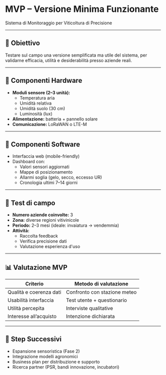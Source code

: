 # MVP – Versione Minima Funzionante  
Sistema di Monitoraggio per Viticoltura di Precisione

---

## 🎯 Obiettivo
Testare sul campo una versione semplificata ma utile del sistema, per validarne efficacia, utilità e desiderabilità presso aziende reali.

---

## 🧰 Componenti Hardware

- **Moduli sensore (2–3 unità):**
  - Temperatura aria
  - Umidità relativa
  - Umidità suolo (30 cm)
  - Luminosità (lux)
- **Alimentazione:** batteria + pannello solare
- **Comunicazione:** LoRaWAN o LTE-M

---

## 📱 Componenti Software

- Interfaccia web (mobile-friendly)
- Dashboard con:
  - Valori sensori aggiornati
  - Mappe di posizionamento
  - Allarmi soglia (gelo, secco, eccesso UR)
  - Cronologia ultimi 7–14 giorni

---

## 🔬 Test di campo

- **Numero aziende coinvolte:** 3
- **Zona:** diverse regioni vitivinicole
- **Periodo:** 2–3 mesi (ideale: invaiatura → vendemmia)
- **Attività:** 
  - Raccolta feedback
  - Verifica precisione dati
  - Valutazione esperienza d'uso

---

## 📊 Valutazione MVP

| Criterio                  | Metodo di valutazione        |
|--------------------------|------------------------------|
| Qualità e coerenza dati  | Confronto con stazione meteo |
| Usabilità interfaccia    | Test utente + questionario   |
| Utilità percepita        | Interviste qualitative       |
| Interesse all’acquisto   | Intenzione dichiarata        |

---

## 🚀 Step Successivi

- Espansione sensoristica (Fase 2)
- Integrazione modelli agronomici
- Business plan per distribuzione e supporto
- Ricerca partner (PSR, bandi innovazione, incubatori)

